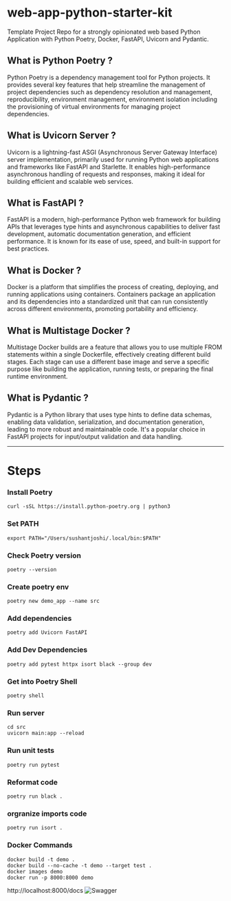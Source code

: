 # web-app-python-starter-kit

Template Project Repo for a strongly opinionated web based Python Application with Python Poetry, Docker, FastAPI, Uvicorn and Pydantic.

## What is Python Poetry ?
Python Poetry is a dependency management tool for Python projects. It provides several key features that help streamline the management of project dependencies such as dependency resolution and management, reproducibility, environment management, environment isolation including the provisioning of virtual environments for managing project dependencies.

## What is Uvicorn Server ?
Uvicorn is a lightning-fast ASGI (Asynchronous Server Gateway Interface) server implementation, primarily used for running Python web applications and frameworks like FastAPI and Starlette. It enables high-performance asynchronous handling of requests and responses, making it ideal for building efficient and scalable web services. 

## What is FastAPI ?
FastAPI is a modern, high-performance Python web framework for building APIs that leverages type hints and asynchronous capabilities to deliver fast development, automatic documentation generation, and efficient performance. It is known for its ease of use, speed, and built-in support for best practices.

## What is Docker ? 
Docker is a platform that simplifies the process of creating, deploying, and running applications using containers. Containers package an application and its dependencies into a standardized unit that can run consistently across different environments, promoting portability and efficiency.

## What is Multistage Docker ? 
Multistage Docker builds are a feature that allows you to use multiple FROM statements within a single Dockerfile, effectively creating different build stages. Each stage can use a different base image and serve a specific purpose like building the application, running tests, or preparing the final runtime environment.

## What is Pydantic ?
Pydantic is a Python library that uses type hints to define data schemas, enabling data validation, serialization, and documentation generation, leading to more robust and maintainable code. It's a popular choice in FastAPI projects for input/output validation and data handling.

---
# Steps

### Install Poetry
```
curl -sSL https://install.python-poetry.org | python3
```

### Set PATH
```
export PATH="/Users/sushantjoshi/.local/bin:$PATH"
```

### Check Poetry version
```
poetry --version
```

### Create poetry env
```
poetry new demo_app --name src
```

### Add dependencies
```
poetry add Uvicorn FastAPI
```

### Add Dev Dependencies
```
poetry add pytest httpx isort black --group dev
```

### Get into Poetry Shell
```
poetry shell
```

### Run server
```
cd src
uvicorn main:app --reload
```

### Run unit tests
```
poetry run pytest
```

### Reformat code
```
poetry run black .
```

### orgranize imports code
```
poetry run isort .
```

### Docker Commands
```
docker build -t demo .
docker build --no-cache -t demo --target test .
docker images demo
docker run -p 8000:8000 demo
```
http://localhost:8000/docs 
![Swagger](https://github.com/user-attachments/assets/4f9f823f-75e1-4ec1-92a2-6650fd3b0905)


